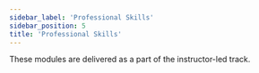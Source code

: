 ```yaml
---
sidebar_label: 'Professional Skills'
sidebar_position: 5
title: 'Professional Skills'
---
```


These modules are delivered as a part of the instructor-led track.
